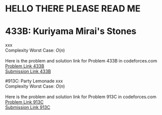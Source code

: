 # HELLO THERE PLEASE READ ME

# 433B: Kuriyama Mirai's Stones
xxx <br>
Complexity Worst Case: *O*(*n*)<br>
<br>
Here is the problem and solution link for Problem 433B in codeforces.com <br>
[Problem Link 433B](http://codeforces.com/problemset/problem/433/B) <br>
[Submission Link 433B]() <br>

#913C: Party Lemonade
xxx <br>
Complexity Worst Case: *O*(*n*)<br>
<br>
Here is the problem and solution link for Problem 913C in codeforces.com <br>
[Problem Link 913C](http://codeforces.com/problemset/problem/913/C) <br>
[Submission Link 913C]() <br>
